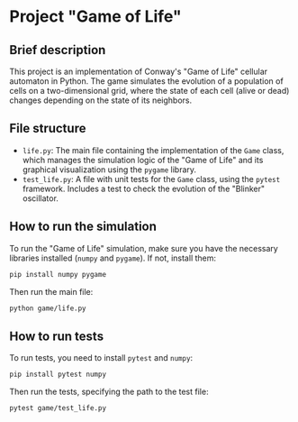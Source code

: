 # Project "Game of Life"

## Brief description

This project is an implementation of Conway's "Game of Life" cellular automaton in Python. The game simulates the evolution of a population of cells on a two-dimensional grid, where the state of each cell (alive or dead) changes depending on the state of its neighbors.

## File structure

-   `life.py`: The main file containing the implementation of the `Game` class, which manages the simulation logic of the "Game of Life" and its graphical visualization using the `pygame` library.
-   `test_life.py`: A file with unit tests for the `Game` class, using the `pytest` framework. Includes a test to check the evolution of the "Blinker" oscillator.

## How to run the simulation

To run the "Game of Life" simulation, make sure you have the necessary libraries installed (`numpy` and `pygame`). If not, install them:

```bash
pip install numpy pygame
```

Then run the main file:

```bash
python game/life.py
```

## How to run tests

To run tests, you need to install `pytest` and `numpy`:

```bash
pip install pytest numpy
```

Then run the tests, specifying the path to the test file:

```bash
pytest game/test_life.py
```